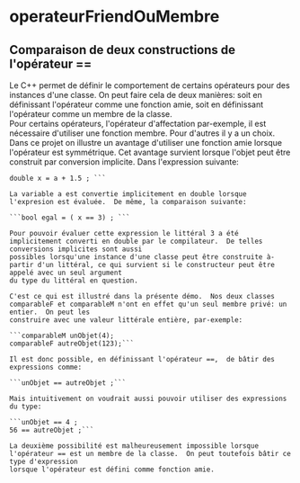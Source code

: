 # operateurFriendOuMembre
## Comparaison de deux constructions de l'opérateur ==

Le C++ permet de définir le comportement de certains opérateurs pour des instances d'une classe.
On peut faire cela de deux manières: soit en définissant l'opérateur comme une fonction amie, soit en définissant l'opérateur comme un membre de la classe.  
Pour certains opérateurs, l'opérateur d'affectation par-exemple,  il est nécessaire d'utiliser une fonction membre. Pour d'autres il y a un choix.
Dans ce projet on illustre un avantage d'utiliser une fonction amie lorsque l'opérateur est symmétrique.  Cet avantage survient lorsque l'objet peut être
construit par conversion implicite.
Dans l'expression suivante:

```int a ;
double x = a + 1.5 ; ```

La variable a est convertie implicitement en double lorsque l'expresion est évaluée.  De même, la comparaison suivante:

```bool egal = ( x == 3) ; ```

Pour pouvoir évaluer cette expression le littéral 3 a été implicitement converti en double par le compilateur.  De telles conversions implicites sont aussi 
possibles lorsqu'une instance d'une classe peut être construite à-partir d'un littéral, ce qui survient si le constructeur peut être appelé avec un seul argument
du type du littéral en question.

C'est ce qui est illustré dans la présente démo.  Nos deux classes comparableF et comparableM n'ont en effet qu'un seul membre privé: un entier.  On peut les 
construire avec une valeur littérale entière, par-exemple:

```comparableM unObjet(4);
comparableF autreObjet(123);```

Il est donc possible, en définissant l'opérateur ==,  de bâtir des expressions comme:

```unObjet == autreObjet ;```

Mais intuitivement on voudrait aussi pouvoir utiliser des expressions du type:

```unObjet == 4 ;
56 == autreObjet ;```

La deuxième possibilité est malheureusement impossible lorsque l'opérateur == est un membre de la classe.  On peut toutefois bâtir ce type d'expression
lorsque l'opérateur est défini comme fonction amie.

